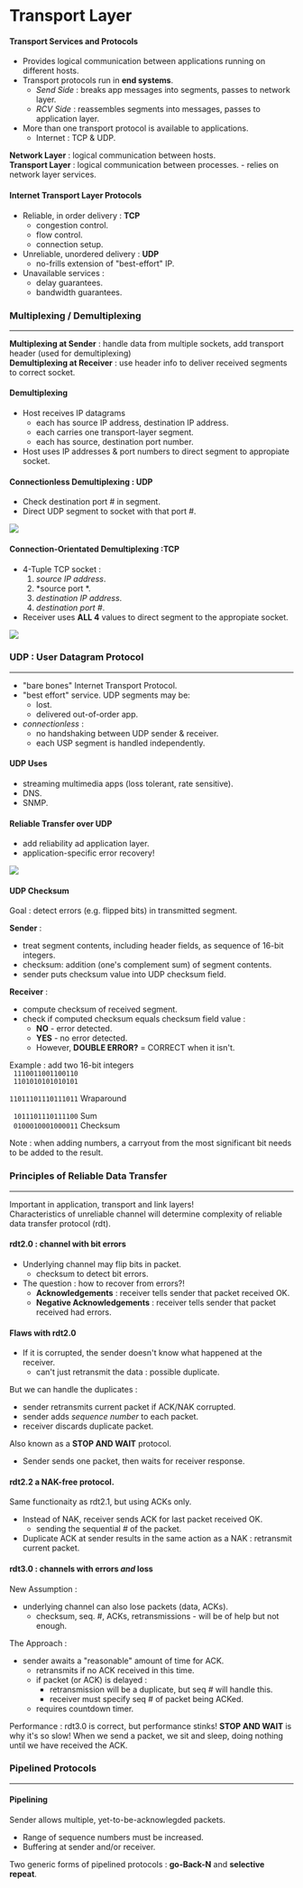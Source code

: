 # Transport Layer

#### Transport Services and Protocols
- Provides logical communication between applications running on different hosts.
- Transport protocols run in **end systems**.
	- *Send Side* : breaks app messages into segments, passes to network layer.
	- *RCV Side* : reassembles segments into messages, passes to application layer.
- More than one transport protocol is available to applications.
	- Internet : TCP & UDP.

**Network Layer** : logical communication between hosts. <br>
**Transport Layer** : logical communication between processes.
	- relies on network layer services.

#### Internet Transport Layer Protocols
- Reliable, in order delivery : **TCP**
	- congestion control.
	- flow control.
	- connection setup.
- Unreliable, unordered delivery : **UDP**
	- no-frills extension of "best-effort" IP.
- Unavailable services :
	- delay guarantees.
	- bandwidth guarantees.

### Multiplexing / Demultiplexing
--------------------------------------------------
**Multiplexing at Sender** : handle data from multiple sockets, add transport header (used for demultiplexing) <br>
**Demultiplexing at Receiver** : use header info to deliver received segments to correct socket.

#### Demultiplexing
- Host receives IP datagrams
	- each has source IP address, destination IP address.
	- each carries one transport-layer segment.
	- each has source, destination port number.
- Host uses IP addresses & port numbers to direct segment to appropiate socket.

#### Connectionless Demultiplexing : UDP
- Check destination port # in segment.
- Direct UDP segment to socket with that port #.

<img src="https://cf2.ppt-online.org/files2/slide/d/dFNZvcijg9rLaJQEwCnT5sz6IqAkftHW4RhUGX/slide-9.jpg">

#### Connection-Orientated Demultiplexing :TCP
- 4-Tuple TCP socket :
	1. *source IP address*.
	1. *source port *.
	1. *destination IP address*.
	1. *destination port #*.
- Receiver uses **ALL 4** values to direct segment to the appropiate socket.

<img src="https://cf2.ppt-online.org/files2/slide/d/dFNZvcijg9rLaJQEwCnT5sz6IqAkftHW4RhUGX/slide-11.jpg">

### UDP : User Datagram Protocol
--------------------------------------------------
- "bare bones" Internet Transport Protocol.
- "best effort" service. UDP segments may be:
	- lost.
	- delivered out-of-order app.
- *connectionless* :
	- no handshaking between UDP sender & receiver.
	- each USP segment is handled independently.

#### UDP Uses
- streaming multimedia apps (loss tolerant, rate sensitive).
- DNS.
- SNMP.

#### Reliable Transfer over UDP
- add reliability ad application layer.
- application-specific error recovery!

<img src="https://cf2.ppt-online.org/files2/slide/d/dFNZvcijg9rLaJQEwCnT5sz6IqAkftHW4RhUGX/slide-15.jpg">


#### UDP Checksum
Goal : detect errors (e.g. flipped bits) in transmitted segment.

**Sender** :
- treat segment contents, including header fields, as sequence of 16-bit integers.
- checksum: addition (one's complement sum) of segment contents.
- sender puts checksum value into UDP checksum field.

**Receiver** :
- compute checksum of received segment.
- check if computed checksum equals checksum field value :
	- **NO** - error detected.
	- **YES** - no error detected.
	- However, **DOUBLE ERROR?** = CORRECT when it isn't.

Example : add two 16-bit integers <br>
<code> 1110011001100110</code> <br>
<code> 1101010101010101</code> <br>

<code>11011101110111011</code> Wraparound  <br>

<code> 1011101110111100</code> Sum<br>
<code> 0100010001000011</code> Checksum <br>

Note : when adding numbers, a carryout from the most significant bit needs to be added to the result.

### Principles of Reliable Data Transfer
--------------------------------------------------
Important in application, transport and link layers! <br>
Characteristics of unreliable channel will determine complexity of reliable data transfer protocol (rdt).

#### rdt2.0 : channel with bit errors
- Underlying channel may flip bits in packet.
	- checksum to detect bit errors.
- The question : how to recover from errors?!
	- **Acknowledgements** : receiver tells sender that packet received OK.
	- **Negative Acknowledgements** : receiver tells sender that packet received had errors.

#### Flaws with rdt2.0
- If it is corrupted, the sender doesn't know what happened at the receiver.
	- can't just retransmit the data : possible duplicate.

But we can handle the duplicates :
- sender retransmits current packet if ACK/NAK corrupted.
- sender adds *sequence number* to each packet.
- receiver discards duplicate packet.

Also known as a **STOP AND WAIT** protocol.
- Sender sends one packet, then waits for receiver response.

#### rdt2.2 a NAK-free protocol.
Same functionaity as rdt2.1, but using ACKs only.
- Instead of NAK, receiver sends ACK for last packet received OK.
	- sending the sequential # of the packet.
- Duplicate ACK at sender results in the same action as a NAK : retransmit current packet.

#### rdt3.0 : channels with errors *and* loss
New Assumption :
- underlying channel can also lose packets (data, ACKs).
	- checksum, seq. #, ACKs, retransmissions - will be of help but not enough.

The Approach :
- sender awaits a "reasonable" amount of time for ACK.
	- retransmits if no ACK received in this time.
	- if packet (or ACK) is delayed :
		- retransmission will be a duplicate, but seq # will handle this.
		- receiver must specify seq # of packet being ACKed.
	- requires countdown timer.


Performance : rdt3.0 is correct, but performance stinks! **STOP AND WAIT** is why it's so slow! When we send a packet, we sit and sleep, doing nothing until we have received the ACK.

### Pipelined Protocols
--------------------------------------------------
#### Pipelining
Sender allows multiple, yet-to-be-acknowlegded packets.
- Range of sequence numbers must be increased.
- Buffering at sender and/or receiver.

Two generic forms of pipelined protocols : **go-Back-N** and **selective repeat**.
